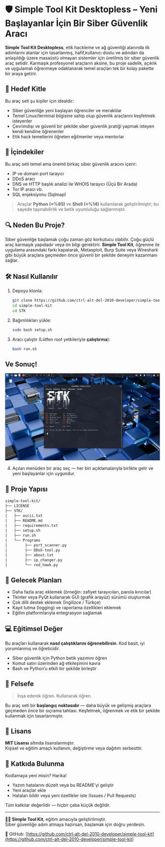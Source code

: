 # 🛡️ Simple Tool Kit Desktopless – Yeni Başlayanlar İçin Bir Siber Güvenlik Aracı

**Simple Tool Kit Desktopless**, etik hackleme ve ağ güvenliği alanında ilk adımlarını atanlar için tasarlanmış, hafif,kullanıcı dostu ve adından da anlaşıldığı üzere masaüstü olmayan sistemler için üretilmiş bir siber güvenlik araç setidir. Karmaşık profesyonel araçların aksine, bu proje sadelik, açıklık ve uygulamalı öğrenmeye odaklanarak temel araçları tek bir kolay pakette bir araya getirir.

## 👥 Hedef Kitle

Bu araç seti şu kişiler için idealdir:

- Siber güvenliğe yeni başlayan öğrenciler ve meraklılar  
- Temel Linux/terminal bilgisine sahip olup güvenlik araçlarını keşfetmek isteyenler  
- Çevrimdışı ve güvenli bir şekilde siber güvenlik pratiği yapmak isteyen kendi kendine öğrenenler  
- Etik hack temellerini öğreten eğitmenler veya mentorlar

## 🧰 İçindekiler

Bu araç seti temel ama önemli birkaç siber güvenlik aracını içerir:

- IP ve domain port tarayıcı  
- DDoS aracı  
- DNS ve HTTP başlık analizi ile WHOIS tarayıcı (Üçü Bir Arada)  
- Tor IP aracı vb.  
- SQL enjeksiyonu (Sqlmap)

> Araçlar **Python (≈%85)** ve **Shell (≈%14)** kullanılarak geliştirilmiştir; bu sayede taşınabilirlik ve betik uyumluluğu sağlanmıştır.

## 🔍 Neden Bu Proje?

Siber güvenliğe başlamak çoğu zaman göz korkutucu olabilir. Çoğu güçlü araç karmaşık yapıdadır veya ön bilgi gerektirir. **Simple Tool Kit**, öğrenme ile uygulama arasındaki farkı kapatarak, Metasploit, Burp Suite veya Wireshark gibi büyük araçlara geçmeden önce güvenli bir şekilde deneyim kazanmanı sağlar.

## 🛠️ Nasıl Kullanılır

1. Depoyu klonla:
   ```bash
   git clone https://github.com/ctrl-alt-del-2010-developer/simple-tool-kit.git
   cd simple-tool-kit
   cd STK
   ```

2. Bağımlılıkları yükle:
   ```bash
   sudo bash setup.sh
   ```

3. Aracı çalıştır (Lütfen root yetkileriyle **çalıştırma**):
   ```bash
   bash run.sh
   ```
## Ve Sonuç!
   ![image](Screenshot_2025-10-21_21_01_11.png)

4. Açılan menüden bir araç seç — her biri açıklamalarıyla birlikte gelir ve yeni başlayanlar için uygundur.

## 📁 Proje Yapısı

```
simple-tool-kit/
├── LICENSE
├── STK/
|   ├── ascii.txt
|   ├── README.md
|   ├── requirements.txt
|   ├── setup.sh
|   ├── run.sh
|   └── Programs 
│        ├── port_scanner.py
│        ├── DDoS-tool.py
│        ├── about.txt
|        ├── ip_changer.py
│        └── red_hawk.py
```

## 🚀 Gelecek Planları

* Daha fazla araç eklemek (örneğin: zafiyet tarayıcıları, parola kırıcılar)  
* Tkinter veya PyQt kullanarak GUI (grafik arayüz) sürümü oluşturmak  
* Çok dilli destek eklemek (İngilizce / Türkçe)  
* Kayıt tutma (logging) ve raporlama özellikleri eklemek  
* Eğitim platformlarıyla entegrasyon sağlamak

## 💻 Eğitimsel Değer

Bu araçları kullanarak **nasıl çalıştıklarını öğrenebilirsin**. Kod basit, iyi yorumlanmış ve öğreticidir.

* Siber güvenlik için Python betik yazımını öğren  
* Komut satırı üzerinden ağ etkileşimini kavra  
* Bash ve Python’u etkili bir şekilde birleştir

## 🧠 Felsefe

> İnşa ederek öğren. Kullanarak öğren.

Bu araç seti bir **başlangıç noktasıdır** — daha büyük ve gelişmiş araçlara geçmeden önce bir sıçrama tahtası. Keşfetmek, öğrenmek ve etik bir şekilde kullanmak için tasarlanmıştır.

## 📜 Lisans

**MIT Lisansı** altında lisanslanmıştır.  
Kişisel ve eğitim amaçlı kullanım, değiştirme veya dağıtım serbesttir.

## 🤝 Katkıda Bulunma

Kodlamaya yeni misin? Harika!

* Yazım hatalarını düzelt veya bu README’yi geliştir  
* Yeni araçlar ekle  
* Hataları bildir veya yeni özellikler iste (Issues / Pull Requests)

Tüm katkılar değerlidir — hiçbir çaba küçük değildir.

---

🧑‍💻 **Simple Tool Kit**, eğitim amacıyla geliştirilmiştir.  
Siber güvenliğe adım atmaya hazırsan, başlamak için doğru yerdesin.

🔗 GitHub: [https://github.com/ctrl-alt-del-2010-developer/simple-tool-kit](https://github.com/ctrl-alt-del-2010-developer/simple-tool-kit)
